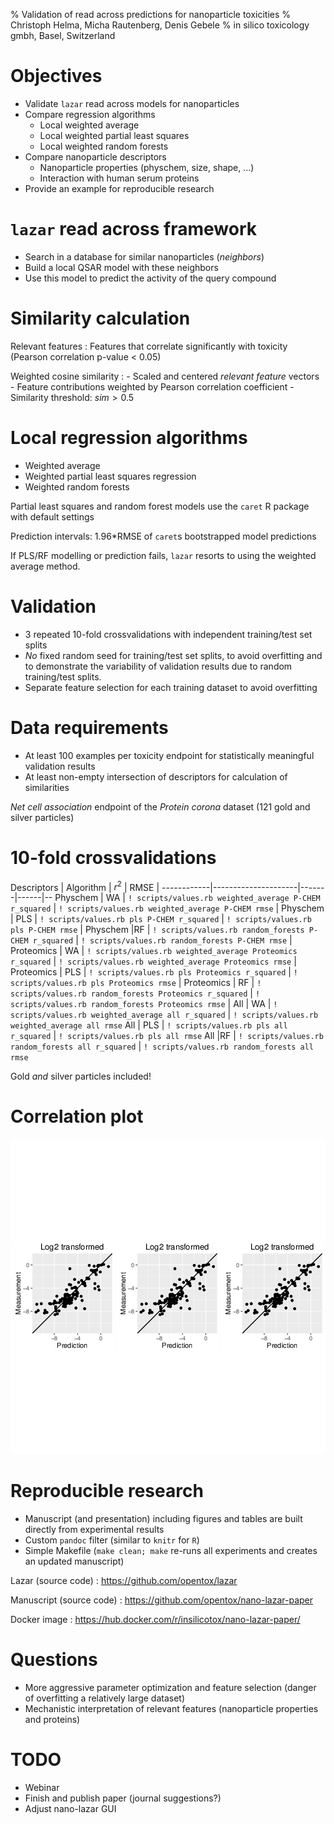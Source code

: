 % Validation of read across predictions for nanoparticle toxicities
% Christoph Helma, Micha Rautenberg, Denis Gebele
% in silico toxicology gmbh,  Basel, Switzerland

Objectives
==========

- Validate `lazar` read across models for nanoparticles
- Compare regression algorithms
    - Local weighted average
    - Local weighted partial least squares
    - Local weighted random forests
- Compare nanoparticle descriptors
    - Nanoparticle properties (physchem, size, shape, ...)
    - Interaction with human serum proteins
- Provide an example for reproducible research

`lazar` read across framework 
===========================

- Search in a database for similar nanoparticles (*neighbors*)
- Build a local QSAR model with these neighbors
- Use this model to predict the activity of the query compound

Similarity calculation
======================

Relevant features
  : Features that correlate significantly with toxicity (Pearson correlation p-value < 0.05) 

Weighted cosine similarity
  : 
    - Scaled and centered *relevant feature* vectors
    - Feature contributions weighted by Pearson correlation coefficient
    - Similarity threshold: $sim > 0.5$ 

Local regression algorithms
===========================

- Weighted average 
- Weighted partial least squares regression
- Weighted random forests

Partial least squares and random forest models use the `caret` R package with default settings

Prediction intervals: 1.96*RMSE of `caret`s bootstrapped model predictions

If PLS/RF modelling or prediction fails, `lazar` resorts to using the weighted
average method.

Validation
==========

- 3 repeated 10-fold crossvalidations with independent training/test
set splits
- *No* fixed random seed for training/test set splits, to avoid overfitting and to demonstrate the variability of validation results due to random training/test splits.
- Separate feature selection for each training dataset to avoid overfitting 

Data requirements
=================

- At least 100 examples per toxicity endpoint for statistically meaningful validation results
- At least non-empty intersection of descriptors for calculation of similarities

*Net cell association* endpoint of the *Protein corona* dataset (121 gold and silver particles)

10-fold crossvalidations
========================

Descriptors | Algorithm           | $r^2$ | RMSE | 
------------|---------------------|-------|------|--
Physchem | WA | `! scripts/values.rb weighted_average P-CHEM r_squared` | `! scripts/values.rb weighted_average P-CHEM rmse` | 
Physchem | PLS | `! scripts/values.rb pls P-CHEM r_squared` | `! scripts/values.rb pls P-CHEM rmse` |
Physchem |RF | `! scripts/values.rb random_forests P-CHEM r_squared` | `! scripts/values.rb random_forests P-CHEM rmse` |
Proteomics | WA  | `! scripts/values.rb weighted_average Proteomics r_squared` | `! scripts/values.rb weighted_average Proteomics rmse` | 
Proteomics | PLS | `! scripts/values.rb pls Proteomics r_squared` | `! scripts/values.rb pls Proteomics rmse` |
Proteomics | RF |  `! scripts/values.rb random_forests Proteomics r_squared` | `! scripts/values.rb random_forests Proteomics rmse` |
All | WA | `! scripts/values.rb weighted_average all r_squared` | `! scripts/values.rb weighted_average all rmse` 
All | PLS | `! scripts/values.rb pls all r_squared` | `! scripts/values.rb pls all rmse` 
All |RF |  `! scripts/values.rb random_forests all r_squared` | `! scripts/values.rb random_forests all rmse`

Gold *and* silver particles included!

Correlation plot
================

![Correlation of log2 transformed net cell association measurements with random forest predictions using physchem properties and protein corona data.](figures/random_forests-all-crossvalidations.png)

Reproducible research
=====================

- Manuscript (and presentation) including figures and tables are built directly from experimental results
- Custom `pandoc` filter (similar to `knitr` for `R`)
- Simple Makefile (`make clean; make` re-runs all experiments and creates an updated manuscript)

Lazar (source code)
  : <https://github.com/opentox/lazar>

Manuscript (source code)
  : <https://github.com/opentox/nano-lazar-paper>

Docker image
  : <https://hub.docker.com/r/insilicotox/nano-lazar-paper/>

Questions
=========

- More aggressive parameter optimization and feature selection (danger of overfitting a relatively large dataset)
- Mechanistic interpretation of relevant features (nanoparticle properties and proteins)

TODO
====

- Webinar
- Finish and publish paper (journal suggestions?)
- Adjust nano-lazar GUI
